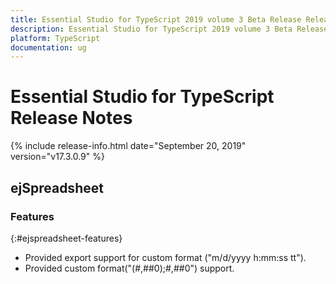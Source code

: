 ```yaml
---
title: Essential Studio for TypeScript 2019 volume 3 Beta Release Release Notes  
description: Essential Studio for TypeScript 2019 volume 3 Beta Release Release Notes  
platform: TypeScript
documentation: ug
---
```


# Essential Studio for TypeScript  Release Notes  

{% include release-info.html date="September 20, 2019"  version="v17.3.0.9" %} 







## ejSpreadsheet

### Features
{:#ejspreadsheet-features}

* Provided export support for custom format ("m/d/yyyy h:mm:ss tt").
* Provided custom format("(#,##0);#,##0") support.

